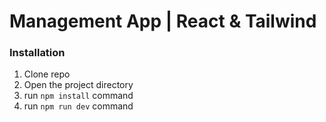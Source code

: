 # Management App | React & Tailwind

### Installation

1. Clone repo
2. Open the project directory
3. run `npm install` command
4. run `npm run dev` command
